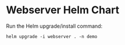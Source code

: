 # Webserver Helm Chart

Run the Helm upgrade/install command:
    
    helm upgrade -i webserver . -n demo














